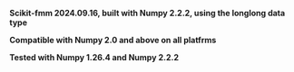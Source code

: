 **Scikit-fmm 2024.09.16, built with Numpy 2.2.2, using the longlong data type** 

**Compatible with Numpy 2.0 and above on all platfrms**

**Tested with Numpy 1.26.4 and Numpy 2.2.2**
